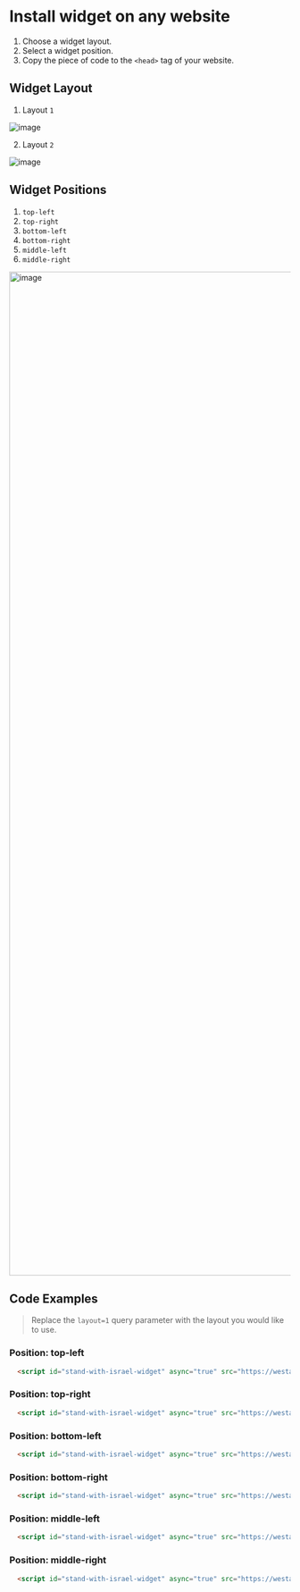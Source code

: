 # Install widget on any website

1. Choose a widget layout.
2. Select a widget position.
3. Copy the piece of code to the `<head>` tag of your website.

## Widget Layout

1. Layout `1`

![image](https://github.com/WeStandWithIsrael/stand-with-israel-widget/assets/10043592/ff241d5f-3134-47c0-8623-ea6bcda2b5f3)

2. Layout `2`

![image](https://github.com/WeStandWithIsrael/stand-with-israel-widget/assets/10043592/054c448f-7e8e-4137-9438-3970ed15f8ba)


## Widget Positions

1. `top-left`
2. `top-right`
3. `bottom-left`
4. `bottom-right`
5. `middle-left`
6. `middle-right`

<img width="1797" alt="image" src="https://github.com/WeStandWithIsrael/stand-with-israel-widget/assets/10043592/1374ace4-5bcb-46c7-b134-186dc52ad246">

## Code Examples

> Replace the `layout=1` query parameter with the layout you would like to use.

### Position: top-left

```html
  <script id="stand-with-israel-widget" async="true" src="https://westandwithisrael.io/_functions/widget?position=top-left&layout=1"></script>
```

### Position: top-right

```html
  <script id="stand-with-israel-widget" async="true" src="https://westandwithisrael.io/_functions/widget?position=top-right&layout=1"></script>
```

### Position: bottom-left

```html
  <script id="stand-with-israel-widget" async="true" src="https://westandwithisrael.io/_functions/widget?position=bottom-left&layout=1"></script>
```

### Position: bottom-right

```html
  <script id="stand-with-israel-widget" async="true" src="https://westandwithisrael.io/_functions/widget?position=bottom-right&layout=1"></script>
```

### Position: middle-left

```html
  <script id="stand-with-israel-widget" async="true" src="https://westandwithisrael.io/_functions/widget?position=middle-left&layout=1"></script>
```

### Position: middle-right

```html
  <script id="stand-with-israel-widget" async="true" src="https://westandwithisrael.io/_functions/widget?position=middle-right&layout=1"></script>
```
